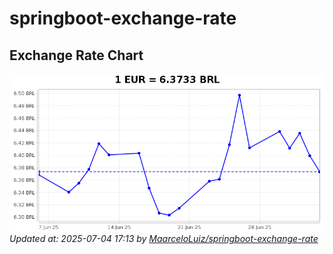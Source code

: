 # springboot-exchange-rate

<!-- EXCHANGE-RATE-START -->
## Exchange Rate Chart

![Exchange Rate Chart](charts/chart.png)*Updated at: 2025-07-04 17:13 by [MaarceloLuiz/springboot-exchange-rate](https://github.com/MaarceloLuiz/springboot-exchange-rate)*


<!-- EXCHANGE-RATE-END -->